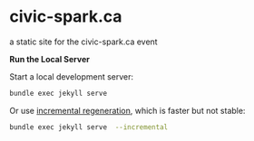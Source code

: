 # civic-spark.ca

a static site for the civic-spark.ca event

**Run the Local Server**

Start a local development server:

```sh
bundle exec jekyll serve
```

Or use [incremental regeneration](https://jekyllrb.com/docs/configuration/incremental-regeneration/), which is faster but not stable:

```sh
bundle exec jekyll serve  --incremental
```
